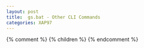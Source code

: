 ```yaml
---
layout: post
title:  gs.bat - Other CLI Commands
categories: XAP97
---
```


{% comment %}
{% children %}
{% endcomment %}
